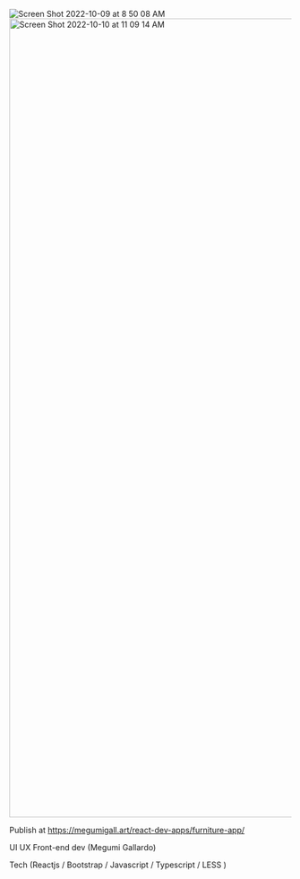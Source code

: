 ![Screen Shot 2022-10-09 at 8 50 08 AM](https://user-images.githubusercontent.com/108169839/194794199-6ac3cfd8-f413-48f3-a387-8f74732f8181.png)
<img width="1425" alt="Screen Shot 2022-10-10 at 11 09 14 AM" src="https://user-images.githubusercontent.com/108169839/194794247-6b51ef52-4c15-4a01-84e0-cc12c652892c.png">

Publish at https://megumigall.art/react-dev-apps/furniture-app/

UI UX Front-end dev (Megumi Gallardo) 

Tech (Reactjs / Bootstrap / Javascript / Typescript / LESS ) 
